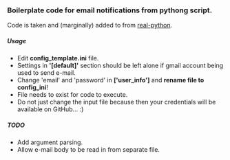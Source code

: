 ### Boilerplate code for email notifications from pythong script.

Code is taken and (marginally) added to from [real-python](https://realpython.com/python-send-email/).

##### Usage
- Edit **config_template.ini** file.
- Settings in **'[default]'** section should be left alone if gmail account being used to send e-mail.
- Change 'email' and 'password' in **['user_info']** and **rename file to config_ini**!
 - File needs to exist for code to execute.
 - Do not just change the input file because then your credentials will be available on GitHub... :)
 

##### TODO
- Add argument parsing.
- Allow e-mail body to be read in from separate file.